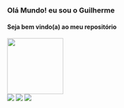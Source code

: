 ### Olá Mundo! eu sou o Guilherme
#### Seja bem vindo(a) ao meu repositório

<div>
  <a href="https://github.com/GuilhermeJobs">
  <img height="130em" src="https://github-readme-stats.vercel.app/api/top-langs/?username=GuilhermeJobs&layout=compact&langs_count=7&theme=outrun"/>
</div>

<div> 
  <a href="https://www.instagram.com/_guihh_oliveira_" target="_blank"><img src="https://img.shields.io/badge/-Instagram-%23E4405F?style=for-the-badge&logo=instagram&logoColor=white" target="_blank"></a>
 	<a href = "mailto:ferreiraguilherme@discente.ufg.br"><img src="https://img.shields.io/badge/-Gmail-%23333?style=for-the-badge&logo=gmail&logoColor=white" target="_blank"></a>
  <a href="https://www.linkedin.com/in/guilherme-ferreira-952579184/" target="_blank"><img src="https://img.shields.io/badge/-LinkedIn-%230077B5?style=for-the-badge&logo=linkedin&logoColor=white" target="_blank"></a> 
</div>
